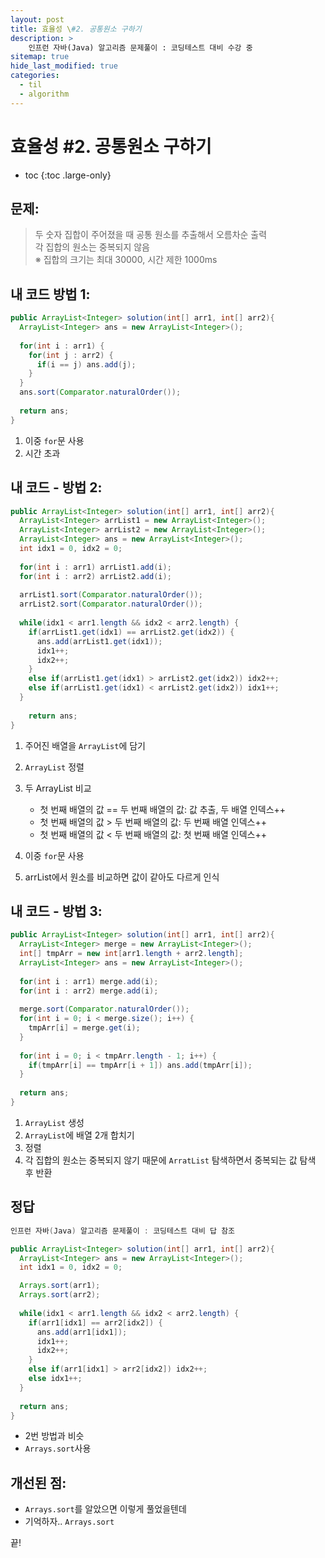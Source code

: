 ```yaml
---
layout: post
title: 효율성 \#2. 공통원소 구하기
description: >
    인프런 자바(Java) 알고리즘 문제풀이 : 코딩테스트 대비 수강 중
sitemap: true
hide_last_modified: true
categories:
  - til
  - algorithm
---
```


# 효율성 \#2. 공통원소 구하기

* toc
{:toc .large-only}

## 문제: 

> 두 숫자 집합이 주어졌을 때 공통 원소를 추출해서 오름차순 출력  
> 각 집합의 원소는 중복되지 않음  
> ※ 집합의 크기는 최대 30000, 시간 제한 1000ms


## 내 코드 방법 1:

```java
public ArrayList<Integer> solution(int[] arr1, int[] arr2){
  ArrayList<Integer> ans = new ArrayList<Integer>();
  
  for(int i : arr1) {
    for(int j : arr2) {
      if(i == j) ans.add(j);
    }
  }
  ans.sort(Comparator.naturalOrder());
  
  return ans;
}
```

1. 이중 `for`문 사용
2. 시간 초과


## 내 코드 - 방법 2:

```java
public ArrayList<Integer> solution(int[] arr1, int[] arr2){
  ArrayList<Integer> arrList1 = new ArrayList<Integer>();
  ArrayList<Integer> arrList2 = new ArrayList<Integer>();
  ArrayList<Integer> ans = new ArrayList<Integer>();
  int idx1 = 0, idx2 = 0;
  
  for(int i : arr1) arrList1.add(i);
  for(int i : arr2) arrList2.add(i);
  
  arrList1.sort(Comparator.naturalOrder());
  arrList2.sort(Comparator.naturalOrder());
  
  while(idx1 < arr1.length && idx2 < arr2.length) {
    if(arrList1.get(idx1) == arrList2.get(idx2)) {
      ans.add(arrList1.get(idx1));
      idx1++;
      idx2++;
    }
    else if(arrList1.get(idx1) > arrList2.get(idx2)) idx2++;
    else if(arrList1.get(idx1) < arrList2.get(idx2)) idx1++;
  }
  
    return ans;
}
```

1. 주어진 배열을 `ArrayList`에 담기
2. `ArrayList` 정렬
3. 두 ArrayList 비교
    - 첫 번째 배열의 값 == 두 번째 배열의 값: 값 추출, 두 배열 인덱스++
    - 첫 번째 배열의 값 > 두 번째 배열의 값: 두 번째 배열 인덱스++
    - 첫 번째 배열의 값 < 두 번째 배열의 값: 첫 번째 배열 인덱스++  


1. 이중 `for`문 사용
2. arrList에서 원소를 비교하면 값이 같아도 다르게 인식
  
## 내 코드 - 방법 3:

```java
public ArrayList<Integer> solution(int[] arr1, int[] arr2){
  ArrayList<Integer> merge = new ArrayList<Integer>();
  int[] tmpArr = new int[arr1.length + arr2.length];
  ArrayList<Integer> ans = new ArrayList<Integer>();
  
  for(int i : arr1) merge.add(i);
  for(int i : arr2) merge.add(i);
  
  merge.sort(Comparator.naturalOrder());
  for(int i = 0; i < merge.size(); i++) {
    tmpArr[i] = merge.get(i);
  }
  
  for(int i = 0; i < tmpArr.length - 1; i++) {
    if(tmpArr[i] == tmpArr[i + 1]) ans.add(tmpArr[i]);
  }
  
  return ans;
}
```

1. `ArrayList` 생성
2. `ArrayList`에 배열 2개 합치기
3. 정렬
4. 각 집합의 원소는 중복되지 않기 때문에 `ArratList` 탐색하면서 중복되는 값 탐색 후 반환

## 정답

```java
인프런 자바(Java) 알고리즘 문제풀이 : 코딩테스트 대비 답 참조

public ArrayList<Integer> solution(int[] arr1, int[] arr2){
  ArrayList<Integer> ans = new ArrayList<Integer>();
  int idx1 = 0, idx2 = 0;

  Arrays.sort(arr1);
  Arrays.sort(arr2);
  
  while(idx1 < arr1.length && idx2 < arr2.length) {
    if(arr1[idx1] == arr2[idx2]) {
      ans.add(arr1[idx1]);
      idx1++;
      idx2++;
    }
    else if(arr1[idx1] > arr2[idx2]) idx2++;
    else idx1++;
  }
  
  return ans;
}
```
- 2번 방법과 비슷
- `Arrays.sort`사용

## 개선된 점:
- `Arrays.sort`를 알았으면 이렇게 풀었을텐데
- 기억하자.. `Arrays.sort`

끝!